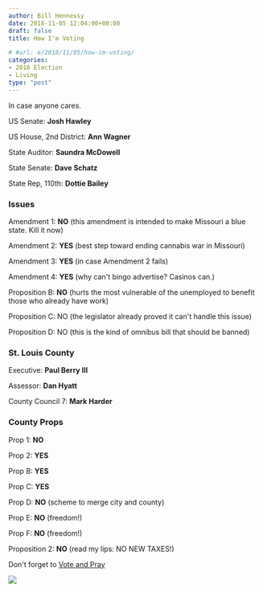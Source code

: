 ```yaml
---
author: Bill Hennessy
date: 2018-11-05 12:04:00+00:00
draft: false
title: How I'm Voting

# #url: e/2018/11/05/how-im-voting/
categories:
- 2018 Election
- Living
type: "post"
---
```





In case anyone cares.







US Senate: **Josh Hawley**







US House, 2nd District: **Ann Wagner**







State Auditor: **Saundra McDowell**







State Senate: **Dave Schatz**







State Rep, 110th: **Dottie Bailey**







### Issues







Amendment 1: **NO** (this amendment is intended to make Missouri a blue state. Kill it now)







Amendment 2: **YES** (best step toward ending cannabis war in Missouri)







Amendment 3: **YES** (in case Amendment 2 fails)







Amendment 4: **YES** (why can't bingo advertise? Casinos can.)







Proposition B: **NO** (hurts the most vulnerable of the unemployed to benefit those who already have work)







Proposition C: NO (the legislator already proved it can't handle this issue)







Proposition D: NO (this is the kind of omnibus bill that should be banned)







### St. Louis County







Executive: **Paul Berry III**







Assessor: **Dan Hyatt**







County Council 7: **Mark Harder**







### County Props







Prop 1: **NO**







Prop 2: **YES**







Prop B: **YES**







Prop C: **YES**







Prop D: **NO** (scheme to merge city and county)







Prop E: **NO** (freedom!)







Prop F: **NO** (freedom!)







Proposition 2: **NO** (read my lips: NO NEW TAXES!)







Don't forget to [Vote and Pray](https://www.hennessysview.com/2018/11/04/election-day-spiritual-warfare/)



![](/images/uploads/st-meinrad-church.jpg)